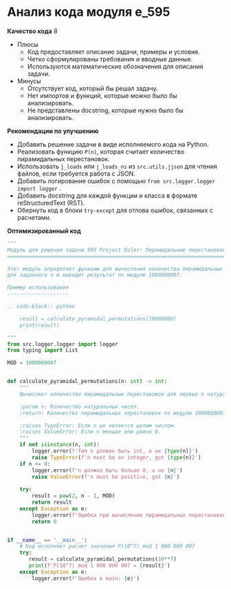 # Анализ кода модуля e_595

**Качество кода**
8
- Плюсы
    - Код предоставляет описание задачи, примеры и условия.
    - Четко сформулированы требования и вводные данные.
    - Используются математические обозначения для описания задачи.
- Минусы
    - Отсутствует код, который бы решал задачу.
    - Нет импортов и функций, которые можно было бы анализировать.
    - Не представлены docstring, которые нужно было бы анализировать.

**Рекомендации по улучшению**

- Добавить решение задачи в виде исполняемого кода на Python.
- Реализовать функцию `P(n)`, которая считает количество пирамидальных перестановок.
- Использовать `j_loads` или `j_loads_ns` из `src.utils.jjson` для чтения файлов, если требуется работа с JSON.
- Добавить логирование ошибок с помощью `from src.logger.logger import logger` .
- Добавить docstring для каждой функции и класса в формате reStructuredText (RST).
- Обернуть код в блоки `try-except` для отлова ошибок, связанных с расчетами.

**Оптимизированный код**
```python
"""
Модуль для решения задачи 595 Project Euler: Пирамидальные перестановки
=========================================================================

Этот модуль определяет функцию для вычисления количества пирамидальных перестановок
для заданного n и выводит результат по модулю 1000000007.

Пример использования
--------------------

.. code-block:: python

    result = calculate_pyramidal_permutations(10000000)
    print(result)

"""
from src.logger.logger import logger
from typing import List

MOD = 1000000007


def calculate_pyramidal_permutations(n: int) -> int:
    """
    Вычисляет количество пирамидальных перестановок для первых n натуральных чисел.

    :param n: Количество натуральных чисел.
    :return: Количество пирамидальных перестановок по модулю 1000000007.

    :raises TypeError: Если n не является целым числом.
    :raises ValueError: Если n меньше или равно 0.
    """
    if not isinstance(n, int):
        logger.error(f'Тип n должен быть int, а не {type(n)}')
        raise TypeError(f'n must be an integer, got {type(n)}')
    if n <= 0:
        logger.error(f'n должно быть больше 0, а не {n}')
        raise ValueError(f'n must be positive, got {n}')
    
    try:
        result = pow(2, n - 1, MOD)
        return result
    except Exception as e:
        logger.error(f'Ошибка при вычислении пирамидальных перестановок для n={n}: {e}')
        return 0


if __name__ == '__main__':
    # Код исполняет расчет значения P(10^7) mod 1 000 000 007
    try:
       result = calculate_pyramidal_permutations(10**7)
       print(f'P(10^7) mod 1 000 000 007 = {result}')
    except Exception as e:
        logger.error(f'Ошибка в main: {e}')
```